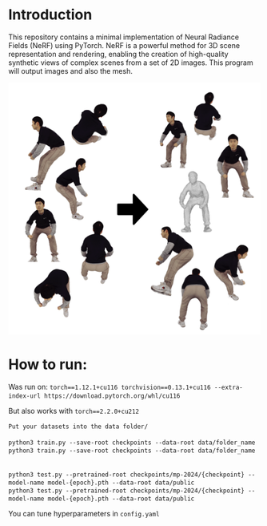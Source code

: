 
# Introduction
This repository contains a minimal implementation of Neural Radiance Fields (NeRF) using PyTorch. NeRF is a powerful method for 3D scene representation and rendering, enabling the creation of high-quality synthetic views of complex scenes from a set of 2D images.
This program will output images and also the mesh.

![description image](description/nerf.png)


# How to run:
Was run on:
`torch==1.12.1+cu116 torchvision==0.13.1+cu116 --extra-index-url https://download.pytorch.org/whl/cu116`

But also works with `torch==2.2.0+cu212`

```
Put your datasets into the data folder/

python3 train.py --save-root checkpoints --data-root data/folder_name
python3 train.py --save-root checkpoints --data-root data/folder_name


python3 test.py --pretrained-root checkpoints/mp-2024/{checkpoint} --model-name model-{epoch}.pth --data-root data/public
python3 test.py --pretrained-root checkpoints/mp-2024/{checkpoint} --model-name model-{epoch}.pth --data-root data/public
```
You can tune hyperparameters in `config.yaml`
